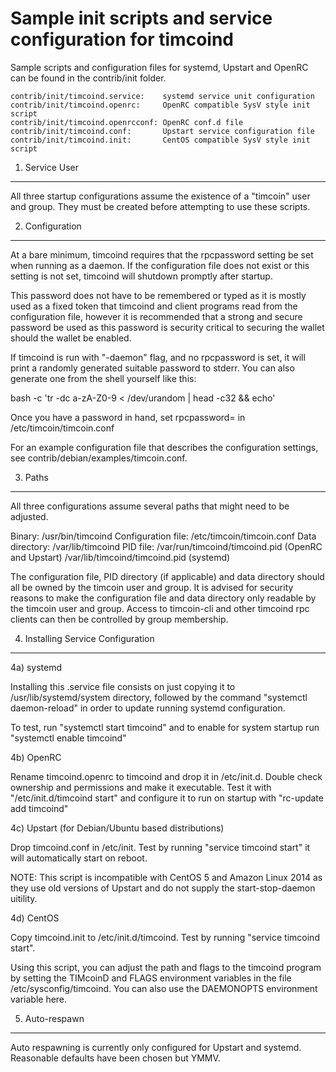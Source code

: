 Sample init scripts and service configuration for timcoind
==========================================================

Sample scripts and configuration files for systemd, Upstart and OpenRC
can be found in the contrib/init folder.

    contrib/init/timcoind.service:    systemd service unit configuration
    contrib/init/timcoind.openrc:     OpenRC compatible SysV style init script
    contrib/init/timcoind.openrcconf: OpenRC conf.d file
    contrib/init/timcoind.conf:       Upstart service configuration file
    contrib/init/timcoind.init:       CentOS compatible SysV style init script

1. Service User
---------------------------------

All three startup configurations assume the existence of a "timcoin" user
and group.  They must be created before attempting to use these scripts.

2. Configuration
---------------------------------

At a bare minimum, timcoind requires that the rpcpassword setting be set
when running as a daemon.  If the configuration file does not exist or this
setting is not set, timcoind will shutdown promptly after startup.

This password does not have to be remembered or typed as it is mostly used
as a fixed token that timcoind and client programs read from the configuration
file, however it is recommended that a strong and secure password be used
as this password is security critical to securing the wallet should the
wallet be enabled.

If timcoind is run with "-daemon" flag, and no rpcpassword is set, it will
print a randomly generated suitable password to stderr.  You can also
generate one from the shell yourself like this:

bash -c 'tr -dc a-zA-Z0-9 < /dev/urandom | head -c32 && echo'

Once you have a password in hand, set rpcpassword= in /etc/timcoin/timcoin.conf

For an example configuration file that describes the configuration settings,
see contrib/debian/examples/timcoin.conf.

3. Paths
---------------------------------

All three configurations assume several paths that might need to be adjusted.

Binary:              /usr/bin/timcoind
Configuration file:  /etc/timcoin/timcoin.conf
Data directory:      /var/lib/timcoind
PID file:            /var/run/timcoind/timcoind.pid (OpenRC and Upstart)
                     /var/lib/timcoind/timcoind.pid (systemd)

The configuration file, PID directory (if applicable) and data directory
should all be owned by the timcoin user and group.  It is advised for security
reasons to make the configuration file and data directory only readable by the
timcoin user and group.  Access to timcoin-cli and other timcoind rpc clients
can then be controlled by group membership.

4. Installing Service Configuration
-----------------------------------

4a) systemd

Installing this .service file consists on just copying it to
/usr/lib/systemd/system directory, followed by the command
"systemctl daemon-reload" in order to update running systemd configuration.

To test, run "systemctl start timcoind" and to enable for system startup run
"systemctl enable timcoind"

4b) OpenRC

Rename timcoind.openrc to timcoind and drop it in /etc/init.d.  Double
check ownership and permissions and make it executable.  Test it with
"/etc/init.d/timcoind start" and configure it to run on startup with
"rc-update add timcoind"

4c) Upstart (for Debian/Ubuntu based distributions)

Drop timcoind.conf in /etc/init.  Test by running "service timcoind start"
it will automatically start on reboot.

NOTE: This script is incompatible with CentOS 5 and Amazon Linux 2014 as they
use old versions of Upstart and do not supply the start-stop-daemon uitility.

4d) CentOS

Copy timcoind.init to /etc/init.d/timcoind. Test by running "service timcoind start".

Using this script, you can adjust the path and flags to the timcoind program by
setting the TIMcoinD and FLAGS environment variables in the file
/etc/sysconfig/timcoind. You can also use the DAEMONOPTS environment variable here.

5. Auto-respawn
-----------------------------------

Auto respawning is currently only configured for Upstart and systemd.
Reasonable defaults have been chosen but YMMV.
